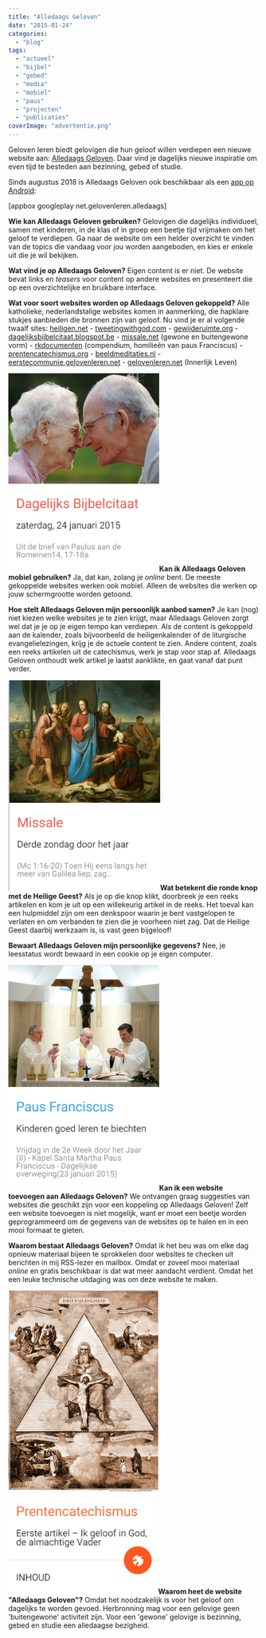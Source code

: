 ```yaml
---
title: "Alledaags Geloven"
date: "2015-01-24"
categories: 
  - "blog"
tags: 
  - "actueel"
  - "bijbel"
  - "gebed"
  - "media"
  - "mobiel"
  - "paus"
  - "projecten"
  - "publicaties"
coverImage: "advertentie.png"
---
```


Geloven leren biedt gelovigen die hun geloof willen verdiepen een nieuwe website aan: [Alledaags Geloven](http://alledaags.gelovenleren.net/). Daar vind je dagelijks nieuwe inspiratie om even tijd te besteden aan bezinning, gebed of studie.

Sinds augustus 2018 is Alledaags Geloven ook beschikbaar als een [app op Android](https://play.google.com/store/apps/details?id=net.gelovenleren.alledaags):

\[appbox googleplay net.gelovenleren.alledaags\]

**Wie kan Alledaags Geloven gebruiken?** Gelovigen die dagelijks individueel, samen met kinderen, in de klas of in groep een beetje tijd vrijmaken om het geloof te verdiepen. Ga naar de website om een helder overzicht te vinden van de topics die vandaag voor jou worden aangeboden, en kies er enkele uit die je wil bekijken.

**Wat vind je op Alledaags Geloven?** Eigen content is er niet. De website bevat links en _teasers_ voor content op andere websites en presenteert die op een overzichtelijke en bruikbare interface.

**Wat voor soort websites worden op Alledaags Geloven gekoppeld?** Alle katholieke, nederlandstalige websites komen in aanmerking, die hapklare stukjes aanbieden die bronnen zijn van geloof. Nu vind je er al volgende twaalf sites: [heiligen.net](http://heiligen.net/) - [tweetingwithgod.com](http://www.tweetingwithgod.com/nl) - [gewijderuimte.org](http://www.gewijderuimte.org/) - [dagelijksbijbelcitaat.blogspot.be](http://dagelijksbijbelcitaat.blogspot.be/) - [missale.net](http://www.missale.net/) (gewone en buitengewone vorm) - [rkdocumenten](http://rkdocumenten.nl/) (compendium, homilieën van paus Franciscus) - [prentencatechismus.org](http://prentencatechismus.org/) - [beeldmeditaties.nl](http://www.beeldmeditaties.nl/) - [eerstecommunie.gelovenleren.net](http://eerstecommunie.gelovenleren.net/) - [gelovenleren.net](http://gelovenleren.net/) (Innerlijk Leven)

**[![alledaags-bijbelcitaat](images/alledaags-bijbelcitaat.png)](http://alledaags.gelovenleren.net/)Kan ik Alledaags Geloven mobiel gebruiken?** Ja, dat kan, zolang je _online_ bent. De meeste gekoppelde websites werken ook mobiel. Alleen de websites die werken op jouw schermgrootte worden getoond.

**Hoe stelt Alledaags Geloven mijn persoonlijk aanbod samen?** Je kan (nog) niet kiezen welke websites je te zien krijgt, maar Alledaags Geloven zorgt wel dat je je op je eigen tempo kan verdiepen. Als de content is gekoppeld aan de kalender, zoals bijvoorbeeld de heiligenkalender of de liturgische evangelielezingen, krijg je de actuele content te zien. Andere content, zoals een reeks artikelen uit de catechismus, werk je stap voor stap af. Alledaags Geloven onthoudt welk artikel je laatst aanklikte, en gaat vanaf dat punt verder.

**[![alledaags-missale](images/alledaags-missale.png)](http://alledaags.gelovenleren.net/)Wat betekent die ronde knop met de Heilige Geest?** Als je op die knop klikt, doorbreek je een reeks artikelen en kom je uit op een willekeurig artikel in de reeks. Het toeval kan een hulpmiddel zijn om een denkspoor waarin je bent vastgelopen te verlaten en om verbanden te zien die je voorheen niet zag. Dat de Heilige Geest daarbij werkzaam is, is vast geen bijgeloof!

**Bewaart Alledaags Geloven mijn persoonlijke gegevens?** Nee, je leesstatus wordt bewaard in een cookie op je eigen computer.

**[![alledaags-franciscus](images/alledaags-franciscus.png)](http://alledaags.gelovenleren.net/)Kan ik een website toevoegen aan Alledaags Geloven?** We ontvangen graag suggesties van websites die geschikt zijn voor een koppeling op Alledaags Geloven! Zelf een website toevoegen is niet mogelijk, want er moet een beetje worden geprogrammeerd om de gegevens van de websites op te halen en in een mooi formaat te gieten.

**Waarom bestaat Alledaags Geloven?** Omdat ik het beu was om elke dag opnieuw materiaal bijeen te sprokkelen door websites te checken uit berichten in mij RSS-lezer en mailbox. Omdat er zoveel mooi materiaal _online_ en gratis beschikbaar is dat wat meer aandacht verdient. Omdat het een leuke technische uitdaging was om deze website te maken.

**[![alledaags-prentencatechismus](images/alledaags-prentencatechismus.png)](http://alledaags.gelovenleren.net/)Waarom heet de website "Alledaags Geloven"?** Omdat het noodzakelijk is voor het geloof om dagelijks te worden gevoed. Herbronning mag voor een gelovige geen 'buitengewone' activiteit zijn. Voor een 'gewone' gelovige is bezinning, gebed en studie een alledaagse bezigheid.
